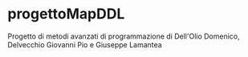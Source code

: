 # progettoMapDDL
Progetto di metodi avanzati di programmazione di Dell'Olio Domenico, Delvecchio Giovanni Pio e Giuseppe Lamantea
